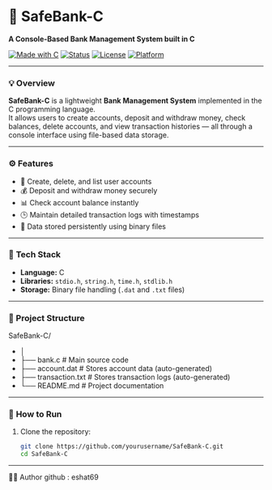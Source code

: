# 🏦 SafeBank-C  
**A Console-Based Bank Management System built in C**

[![Made with C](https://img.shields.io/badge/Made%20with-C-blue.svg)](https://en.wikipedia.org/wiki/C_(programming_language))
[![Status](https://img.shields.io/badge/Status-Active-success.svg)]()
[![License](https://img.shields.io/badge/License-MIT-lightgrey.svg)]()
[![Platform](https://img.shields.io/badge/Platform-Windows%20%7C%20Linux-blue.svg)]()

---

### 💡 **Overview**
**SafeBank-C** is a lightweight **Bank Management System** implemented in the C programming language.  
It allows users to create accounts, deposit and withdraw money, check balances, delete accounts, and view transaction histories — all through a console interface using file-based data storage.

---

### ⚙️ **Features**
- 🧾 Create, delete, and list user accounts  
- 💰 Deposit and withdraw money securely  
- 📊 Check account balance instantly  
- 🕒 Maintain detailed transaction logs with timestamps  
- 💾 Data stored persistently using binary files  

---

### 🧱 **Tech Stack**
- **Language:** C  
- **Libraries:** `stdio.h`, `string.h`, `time.h`, `stdlib.h`  
- **Storage:** Binary file handling (`.dat` and `.txt` files)  

---
### **📘 Project Structure**
SafeBank-C/
- │
- ├── bank.c              # Main source code
- ├── account.dat         # Stores account data (auto-generated)
- ├── transaction.txt     # Stores transaction logs (auto-generated)
- └── README.md           # Project documentation
---
### 🚀 **How to Run**
1. Clone the repository:
   ```bash
   git clone https://github.com/yourusername/SafeBank-C.git
   cd SafeBank-C
---
👨‍💻 Author
github : eshat69 
